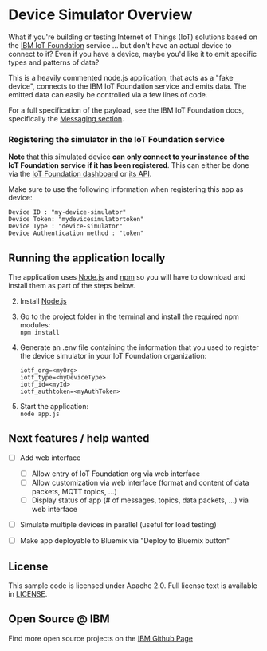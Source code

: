 # Device Simulator Overview

What if you're building or testing Internet of Things (IoT) solutions based on the [IBM IoT Foundation][iotf_url] service ... but don't have an actual device to connect to it? Even if you have a device, maybe you'd like it to emit specific types and patterns of data?

This is a heavily commented node.js application, that acts as a "fake device", connects to the IBM IoT Foundation service and emits data. The emitted data can easily be controlled via a few lines of code.

For a full specification of the payload, see the IBM IoT Foundation docs, specifically the [Messaging section][iotf_messaging_doc].


### Registering the simulator in the IoT Foundation service

**Note** that this simulated device **can only connect to your instance of the IoT Foundation service if it has been registered**. This can either be done via the [IoT Foundation dashboard][iotf_dashboard_doc] or [its API][iotf_api].

Make sure to use the following information when registering this app as device:

    Device ID : "my-device-simulator"
    Device Token: "mydevicesimulatortoken"
    Device Type : "device-simulator"
    Device Authentication method : "token"


## Running the application locally

  The application uses [Node.js](http://nodejs.org/) and [npm](https://www.npmjs.com/) so you will have to download and install them as part of the steps below.

2. Install [Node.js](http://nodejs.org/)
3. Go to the project folder in the terminal and install the required npm modules:  
    `npm install`
4. Generate an .env file containing the information that you used to register the device simulator in your IoT Foundation organization:

    ```
    iotf_org=<myOrg>
    iotf_type=<myDeviceType>
    iotf_id=<myId>
    iotf_authtoken=<myAuthToken>
    ```

5. Start the application:  
    `node app.js`


## Next features / help wanted

- [ ] Add web interface
  - [ ] Allow entry of IoT Foundation org via web interface
  - [ ] Allow customization via web interface (format and content of data packets, MQTT topics, ...)
  - [ ] Display status of app (# of messages, topics, data packets, ...) via web interface

- [ ] Simulate multiple devices in parallel (useful for load testing)

- [ ] Make app deployable to Bluemix via "Deploy to Bluemix button"


## License

This sample code is licensed under Apache 2.0. Full license text is available in [LICENSE](LICENSE).


## Open Source @ IBM
Find more open source projects on the [IBM Github Page](http://ibm.github.io/)

[bluemix_url]: https://bluemix.net
[iotf_url]: https://console.ng.bluemix.net/catalog/services/internet-of-things-foundation
[sign_up]: https://console.ng.bluemix.net/registration/
[cloud_foundry]: https://github.com/cloudfoundry/cli
[iotf_api]: https://developer.ibm.com/iotfoundation/recipes/api-documentation/
[iotf_dashboard_doc]: https://www.ng.bluemix.net/docs/services/IoT/index.html#iot170
[iotf_messaging_doc]: https://docs.internetofthings.ibmcloud.com/messaging/payload.html
